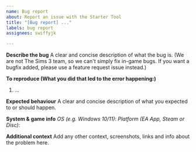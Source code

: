 ```yaml
---
name: Bug report
about: Report an issue with the Starter Tool
title: "[Bug report] ..."
labels: bug report
assignees: swiffyjk

---
```


**Describe the bug**
A clear and concise description of what the bug is.  (We are not The Sims 3 team, so we can't simply fix in-game bugs. If you want a bugfix added, please use a feature request issue instead.)

**To reproduce (What you did that led to the error happening:)**
1. ...

**Expected behaviour**
A clear and concise description of what you expected to or should happen.

**System & game info**
*OS (e.g. Windows 10/11)*:
*Platform (EA App, Steam or Disc)*:

**Additional context**
Add any other context, screenshots, links and info about the problem here.
